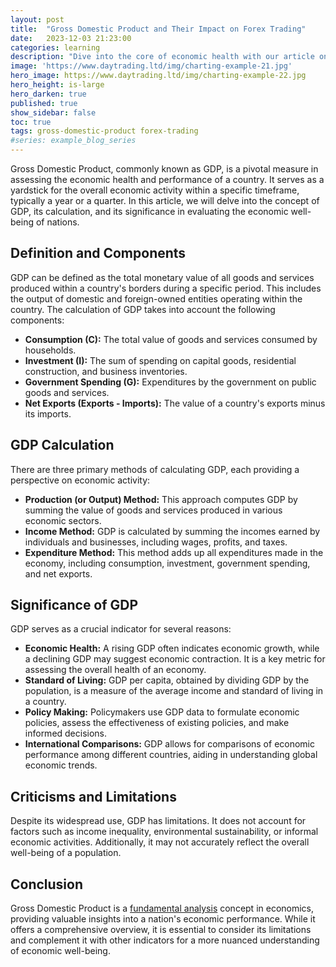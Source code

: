 ```yaml
---
layout: post
title:  "Gross Domestic Product and Their Impact on Forex Trading"
date:   2023-12-03 21:23:00
categories: learning
description: "Dive into the core of economic health with our article on Gross Domestic Product (GDP) – unraveling its calculation, significance, and limitations."
image: 'https://www.daytrading.ltd/img/charting-example-21.jpg'
hero_image: https://www.daytrading.ltd/img/charting-example-22.jpg
hero_height: is-large
hero_darken: true
published: true
show_sidebar: false
toc: true
tags: gross-domestic-product forex-trading
#series: example_blog_series
---
```


Gross Domestic Product, commonly known as GDP, is a pivotal measure in assessing the economic health and performance of a country. It serves as a yardstick for the overall economic activity within a specific timeframe, typically a year or a quarter. In this article, we will delve into the concept of GDP, its calculation, and its significance in evaluating the economic well-being of nations.

## Definition and Components
GDP can be defined as the total monetary value of all goods and services produced within a country's borders during a specific period. This includes the output of domestic and foreign-owned entities operating within the country. The calculation of GDP takes into account the following components:
<ul>
<li><strong>Consumption (C):</strong> The total value of goods and services consumed by households.</li>
  
<li><strong>Investment (I):</strong> The sum of spending on capital goods, residential construction, and business inventories.</li>
  
<li><strong>Government Spending (G):</strong> Expenditures by the government on public goods and services.</li>
  
<li><strong>Net Exports (Exports - Imports):</strong> The value of a country's exports minus its imports.</li>
</ul>

## GDP Calculation
<p>
There are three primary methods of calculating GDP, each providing a perspective on economic activity:</p>
<ul>
<li><strong>Production (or Output) Method:</strong> This approach computes GDP by summing the value of goods and services produced in various economic sectors.</li>

<li><strong>Income Method:</strong> GDP is calculated by summing the incomes earned by individuals and businesses, including wages, profits, and taxes.</li>

<li><strong>Expenditure Method:</strong> This method adds up all expenditures made in the economy, including consumption, investment, government spending, and net exports.</li>
</ul>

## Significance of GDP
<p>
GDP serves as a crucial indicator for several reasons:</p>
<ul>
<li><strong>Economic Health:</strong> A rising GDP often indicates economic growth, while a declining GDP may suggest economic contraction. It is a key metric for assessing the overall health of an economy.</li>

<li><strong>Standard of Living:</strong> GDP per capita, obtained by dividing GDP by the population, is a measure of the average income and standard of living in a country.</li>

<li><strong>Policy Making:</strong> Policymakers use GDP data to formulate economic policies, assess the effectiveness of existing policies, and make informed decisions.</li>

<li><strong>International Comparisons:</strong> GDP allows for comparisons of economic performance among different countries, aiding in understanding global economic trends.</li>
</ul>

## Criticisms and Limitations
<p>Despite its widespread use, GDP has limitations. It does not account for factors such as income inequality, environmental sustainability, or informal economic activities. Additionally, it may not accurately reflect the overall well-being of a population.</p>

## Conclusion
<p>Gross Domestic Product is a <a href="https://www.daytrading.ltd/learning/fundamental-analysis-in-forex-trading">fundamental analysis</a> concept in economics, providing valuable insights into a nation's economic performance. While it offers a comprehensive overview, it is essential to consider its limitations and complement it with other indicators for a more nuanced understanding of economic well-being.</p>
<script type="application/ld+json">
{
  "@context": "https://schema.org",
  "@type": "FAQPage",
  "mainEntity": [
    {
      "@type": "Question",
      "name": "What is Gross Domestic Product (GDP)?",
      "acceptedAnswer": {
        "@type": "Answer",
        "text": "GDP is the total value of goods and services produced in a country, a key measure of economic activity."
      }
    },
    {
      "@type": "Question",
      "name": "How is GDP calculated?",
      "acceptedAnswer": {
        "@type": "Answer",
        "text": "GDP can be calculated using three methods: production, income, and expenditure, each offering a unique perspective."
      }
    },
    {
      "@type": "Question",
      "name": "What are the components of GDP?",
      "acceptedAnswer": {
        "@type": "Answer",
        "text": "GDP comprises consumption, investment, government spending, and net exports (exports - imports)."
      }
    },
    {
      "@type": "Question",
      "name": "Why is GDP significant?",
      "acceptedAnswer": {
        "@type": "Answer",
        "text": "GDP is crucial for assessing economic health, standard of living, policy-making, and international comparisons."
      }
    },
    {
      "@type": "Question",
      "name": "What are the limitations of GDP?",
      "acceptedAnswer": {
        "@type": "Answer",
        "text": "GDP may not account for income inequality, environmental factors, or provide a complete picture of overall well-being."
      }
    }
  ]
}
</script>
